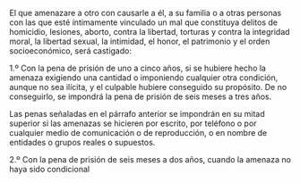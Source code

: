 El que amenazare a otro con causarle a él, a su familia o a otras personas con las que esté íntimamente vinculado un mal que constituya delitos de homicidio, lesiones, aborto, contra la libertad, torturas y contra la integridad moral, la libertad sexual, la intimidad, el honor, el patrimonio y el orden socioeconómico, será castigado:

1.º Con la pena de prisión de uno a cinco años, si se hubiere hecho la amenaza exigiendo una cantidad o imponiendo cualquier otra condición, aunque no sea ilícita, y el culpable hubiere conseguido su propósito. De no conseguirlo, se impondrá la pena de prisión de seis meses a tres años.

Las penas señaladas en el párrafo anterior se impondrán en su mitad superior si las amenazas se hicieren por escrito, por teléfono o por cualquier medio de comunicación o de reproducción, o en nombre de entidades o grupos reales o supuestos.

2.º Con la pena de prisión de seis meses a dos años, cuando la amenaza no haya sido condicional